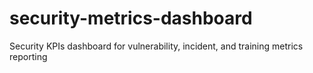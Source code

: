 # security-metrics-dashboard
Security KPIs dashboard for vulnerability, incident, and training metrics reporting

